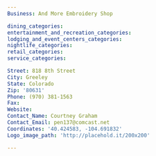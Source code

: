 ```yaml
---
Business: And More Embroidery Shop

dining_categories:
entertainment_and_recreation_categories:
lodging_and_event_centers_categories:
nightlife_categories:
retail_categories:
service_categories:

Street: 818 8th Street
City: Greeley
State: Colorado
Zip: '80631'
Phone: (970) 381-1563
Fax:
Website:
Contact_Name: Courtney Graham
Contact_Email: pen137@comcast.net
Coordinates: '40.424583, -104.691832'
Logo_image_path: 'http://placehold.it/200x200'

---
```



